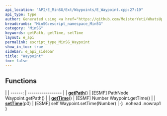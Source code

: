 ```yaml
---
api_location: "API/E_MinSG/Ext/Waypoints/E_Waypoint.cpp:27:19"
api_type: type
author: Generated using <a href="https://github.com/MeisterYeti/WhatsUpDoc">WhatsUpDoc</a>
breadcrumbs: "MinSG:escript_namespace_MinSG"
category: "MinSG"
keywords: getPath, getTime, setTime
layout: e_api
permalink: escript_type_MinSG_Waypoint
show_in_toc: true
sidebar: e_api_sidebar
title: "Waypoint"
toc: false
---
```


## Functions

|
| ------: | ----------------- |
| **[getPath](classMinSG_1_1Waypoint#classMinSG_1_1Waypoint_1a125ec629296247533a2b79f974c17f46)**() | [ESMF] PathNode Waypoint.getPath() |
| **[getTime](classMinSG_1_1Waypoint#classMinSG_1_1Waypoint_1a60be47e4c20e36412d262b3e6e4b962d)**() | [ESMF] Number Waypoint.getTime()  |
| **[setTime](classMinSG_1_1Waypoint#classMinSG_1_1Waypoint_1afd3ce7d74b81dd8399f3766dbc752e26)**(p0) | [ESMF] self Waypoint.setTime(Number)  |
{: .nohead .nowrap1 }
